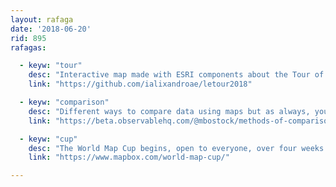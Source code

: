 ```yaml
---
layout: rafaga
date: '2018-06-20'
rid: 895
rafagas:

  - keyw: "tour"
    desc: "Interactive map made with ESRI components about the Tour of France 2018 with maps, filters, and 2D/3D stages"
    link: "https://github.com/ialixandroae/letour2018"

  - keyw: "comparison"
    desc: "Different ways to compare data using maps but as always, you need to be careful with legends"
    link: "https://beta.observablehq.com/@mbostock/methods-of-comparison-compared"

  - keyw: "cup"
    desc: "The World Map Cup begins, open to everyone, over four weeks different challenges around maps will be used to select the winners"
    link: "https://www.mapbox.com/world-map-cup/"

---
```

